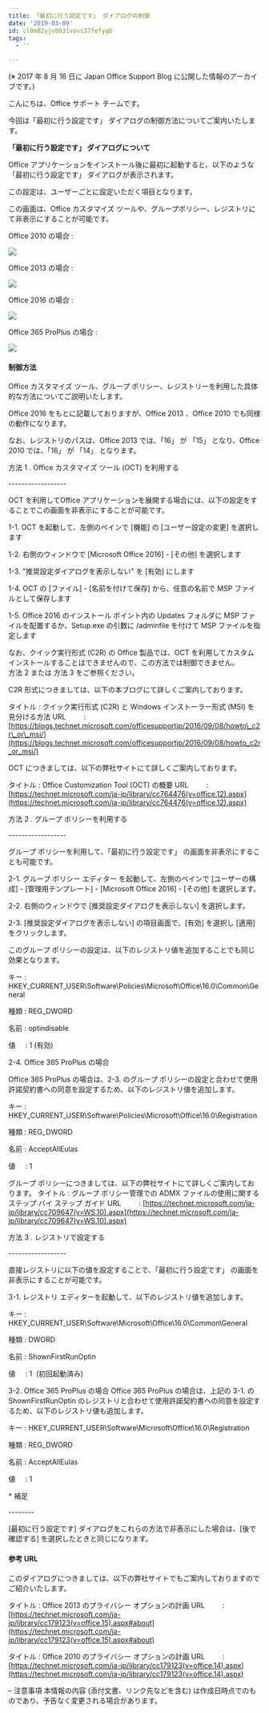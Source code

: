 ```yaml
---
title: 「最初に行う設定です」 ダイアログの制御
date: '2019-03-09'
id: cl0m82yjv0031vovs37fefyqb
tags:
  - ''

---
```


(※ 2017 年 8 月 16 日に Japan Office Support Blog に公開した情報のアーカイブです。)

こんにちは、Office サポート チームです。

今回は「最初に行う設定です」 ダイアログの制御方法についてご案内いたします。

**「最初に行う設定です」 ダイアログについて**

Office アプリケーションをインストール後に最初に起動すると、以下のような 「最初に行う設定です」 ダイアログが表示されます。

この設定は、ユーザーごとに設定いただく項目となります。

この画面は、Office カスタマイズ ツールや、グループポリシー、レジストリにて非表示にすることが可能です。

Office 2010 の場合 :

![](image1.png)

Office 2013 の場合 :

![](image2.png)

Office 2016 の場合 :

![](image3.png)

Office 365 ProPlus の場合 :

![](image4.png)

#### **制御方法**

Office カスタマイズ ツール、グループ ポリシー、レジストリーを利用した具体的な方法についてご説明いたします。

Office 2016 をもとに記載しておりますが、Office 2013 、Office 2010 でも同様の動作になります。

なお、レジストリのパスは、Office 2013 では、「16」 が 「15」 となり、Office 2010 では、「16」 が 「14」 となります。

方法 1 . Office カスタマイズ ツール (OCT) を利用する

\------------------

OCT を利用してOffice アプリケーションを展開する場合には、以下の設定をすることでこの画面を非表示にすることが可能です。

1-1. OCT を起動して、左側のペインで \[機能\] の \[ユーザー設定の変更\] を選択します

1-2. 右側のウィンドウで \[Microsoft Office 2016\] - \[その他\] を選択します

1-3. "推奨設定ダイアログを表示しない" を \[有効\] にします

1-4. OCT の \[ファイル\] - \[名前を付けて保存\] から、任意の名前で MSP ファイルとして保存します

1-5. Office 2016 のインストール ポイント内の Updates フォルダに MSP ファイルを配置するか、Setup.exe の引数に /adminfile を付けて MSP ファイルを指定します

なお、クイック実行形式 (C2R) の Office 製品では、OCT を利用してカスタム インストールすることはできませんので、この方法では制御できません。  
方法 2 または 方法 3 をご参照ください。  
  
C2R 形式につきましては、以下の本ブログにて詳しくご案内しております。

タイトル : クイック実行形式 (C2R) と Windows インストーラー形式 (MSI) を見分ける方法
URL         : [https://blogs.technet.microsoft.com/officesupportjp/2016/09/08/howto\_c2r\_or\_msi/](https://blogs.technet.microsoft.com/officesupportjp/2016/09/08/howto_c2r_or_msi/)

OCT につきましては、以下の弊社サイトにて詳しくご案内しております。

タイトル : Office Customization Tool (OCT) の概要
URL         : [https://technet.microsoft.com/ja-jp/library/cc764476(v=office.12).aspx](https://technet.microsoft.com/ja-jp/library/cc764476(v=office.12).aspx)


方法 2 . グループ ポリシーを利用する

\------------------

グループ ポリシーを利用して、「最初に行う設定です」 の画面を非表示にすることも可能です。

2-1. グループ ポリシー エディター を起動して、左側のペインで \[ユーザーの構成\] - \[管理用テンプレート\] - \[Microsoft Office 2016\] - \[その他\] を選択します。

2-2. 右側のウィンドウで \[推奨設定ダイアログを表示しない\] を選択します。

2-3. \[推奨設定ダイアログを表示しない\] の項目画面で、\[有効\] を選択し \[適用\] をクリックします。

このグループ ポリシーの設定は、以下のレジストリ値を追加することでも同じ効果となります。

 キー : HKEY\_CURRENT\_USER\\Software\\Policies\\Microsoft\\Office\\16.0\\Common\\General

 種類 : REG\_DWORD

 名前 : optindisable

 値     : 1 (有効)

2-4. Office 365 ProPlus の場合

Office 365 ProPlus の場合は、2-3. のグループ ポリシーの設定と合わせて使用許諾契約書への同意を設定するため、以下のレジストリ値を追加します。

 キー : HKEY\_CURRENT\_USER\\Software\\Policies\\Microsoft\\Office\\16.0\\Registration

 種類 : REG\_DWORD

 名前 : AcceptAllEulas

 値     : 1

グループ ポリシーにつきましては、以下の弊社サイトにて詳しくご案内しております。
タイトル : グループ ポリシー管理での ADMX ファイルの使用に関するステップ バイ ステップ ガイド
URL         : [https://technet.microsoft.com/ja-jp/library/cc709647(v=WS.10).aspx](https://technet.microsoft.com/ja-jp/library/cc709647(v=WS.10).aspx)


方法 3 . レジストリで設定する

\------------------

直接レジストリに以下の値を設定することで、「最初に行う設定です」 の画面を非表示にすることが可能です。

3-1. レジストリ エディターを起動して、以下のレジストリ値を追加します。

 キー : HKEY\_CURRENT\_USER\\Software\\Microsoft\\Office\\16.0\\Common\\General

 種類 : DWORD

 名前 : ShownFirstRunOptin

 値     : 1  (初回起動済み)

3-2. Office 365 ProPlus の場合 Office 365 ProPlus の場合は、上記の 3-1. の ShownFirstRunOptin のレジストリと合わせて使用許諾契約書への同意を設定するため、以下のレジストリ値も追加します。

 キー : HKEY\_CURRENT\_USER\\Software\\Microsoft\\Office\\16.0\\Registration

 種類 : REG\_DWORD

 名前 : AcceptAllEulas

 値     : 1

\* 補足

\--------

\[最初に行う設定です\] ダイアログをこれらの方法で非表示にした場合は、\[後で確認する\] を選択したときと同じになります。

#### **参考 URL**

このダイアログにつきましては、以下の弊社サイトでもご案内しておりますのでご紹介いたします。

タイトル : Office 2013 のプライバシー オプションの計画
URL         : [https://technet.microsoft.com/ja-jp/library/cc179123(v=office.15).aspx#about](https://technet.microsoft.com/ja-jp/library/cc179123(v=office.15).aspx#about)

タイトル : Office 2010 のプライバシー オプションの計画
URL         : [https://technet.microsoft.com/ja-jp/library/cc179123(v=office.14).aspx](https://technet.microsoft.com/ja-jp/library/cc179123(v=office.14).aspx)

– 注意事項 本情報の内容 (添付文書、リンク先などを含む) は作成日時点でのものであり、予告なく変更される場合があります。